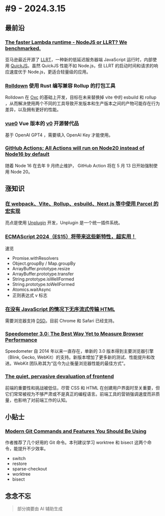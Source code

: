 # #9 - 2024.3.15

## 最前沿

### [The faster Lambda runtime - NodeJS or LLRT? We benchmarked.](https://learnaws.io/blog/node-vs-llrt)

亚马逊最近开源了 [LLRT](https://github.com/awslabs/llrt)，一种新的低延迟服务器端 JavaScript 运行时，内部使用 [QuickJS](https://bellard.org/quickjs/)。虽然 QuickJS 性能不如 Node.js，但 LLRT 的启动时间和请求的响应速度优于 Node.js，更适合轻量级的应用。

### [Rolldown](https://rolldown.rs) 使用 Rust 编写兼容 Rollup 的打包工具

Rolldown 在 [Oxc](https://oxc-project.github.io) 的基础上开发，目标在未来替换掉 vite 中的 esbuild 和 rollup ，从而解决使用两个不同的工具导致开发版本和生产版本之间的产物可能存在行为差异，以及拥有更好的性能。

### [vue0](https://www.vue0.dev) Vue 版本的 [v0](https://v0.dev) 开源替代品

基于 OpenAI GPT4 ，需要填入 OpenAI Key 才能使用。

### [GitHub Actions; All Actions will run on Node20 instead of Node16 by default](https://github.blog/changelog/2024-03-07-github-actions-all-actions-will-run-on-node20-instead-of-node16-by-default)

随着 Node 16 在去年 9 月终止维护， GitHub Action 将在 5 月 13 日开始强制使用 Node 20。

## 涨知识

### [在 webpack、Vite、Rollup、esbuild、Next.js 等中使用 Parcel 的宏实现](https://github.com/devongovett/unplugin-parcel-macros)

亮点是使用 [Unplugin](https://unplugin.unjs.io/) 开发，Unplugin 是一个统一插件系统。

### [ECMAScript 2024（ES15）将带来这些新特性，超实用！](https://mp.weixin.qq.com/s/rzJyVU7qCRVnEIBcECSD5Q)

速览

- Promise.withResolvers
- Object.groupBy / Map.groupBy
- ArrayBuffer.prototype.resize
- ArrayBuffer.prototype.transfer
- String.prototype.isWellFormed
- String.prototype.toWellFormed
- Atomics.waitAsync
- 正则表达式 v 标志

### [在没有 JavaScript 的情况下无序流式传输 HTML](https://lamplightdev.com/blog/2024/01/10/streaming-html-out-of-order-without-javascript/)

需要浏览器支持 [DSD](https://developer.chrome.com/docs/css-ui/declarative-shadow-dom)。目前 Chrome 和 Safari 已经支持。

### [Speedometer 3.0: The Best Way Yet to Measure Browser Performance](https://webkit.org/blog/15131/speedometer-3-0-the-best-way-yet-to-measure-browser-performance/)

Speedometer 自 2014 年以来一直存在，单新的 3.0 版本得到主要浏览器引擎（Blink, Gecko, WebKit）的支持。新版本增加了更多新的测试、性能提升和改进。WebKit 团队称其为“迄今为止衡量浏览器性能的最佳方式”。

### [The quiet, pervasive devaluation of frontend](https://joshcollinsworth.com/blog/devaluing-frontend)

前端的重要性和挑战被低估，尽管 CSS 和 HTML 在创建用户界面时至关重要，但它们常常被视为不够严肃或不是真正的编程语言。前端工具的营销强调速度而非质量，也影响了对前端工作的认知。

## 小贴士

### [Modern Git Commands and Features You Should Be Using](https://martinheinz.dev/blog/109)

作者推荐了几个好用的 Git 命令。本刊建议学习 worktree 和 bisect 这两个命令，能提升不少效率。

- switch
- restore
- sparse-checkout
- worktree
- bisect

## 念念不忘

> 部分摘要由 AI 辅助生成
